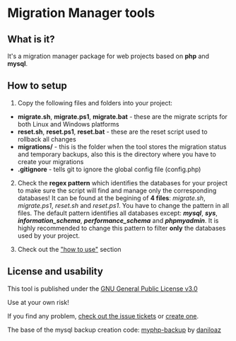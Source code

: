 # Migration Manager tools

## What is it?

It's a migration manager package for web projects based on **php** and **mysql**.

## How to setup

1. Copy the following files and folders into your project:

- **migrate.sh**, **migrate.ps1**, **migrate.bat** - these are the migrate scripts for both Linux and Windows platforms
- **reset.sh**, **reset.ps1**, **reset.bat** - these are the reset script used to rollback all changes
- **migrations/** - this is the folder when the tool stores the migration status and temporary backups, also this is the directory where you have to create your migrations
- **.gitignore** - tells git to ignore the global config file (config.php)

2. Check the **regex pattern** which identifies the databases for your project to make sure the script will find and manage only the corresponding databases!
It can be found at the begining of **4 files**: *migrate.sh*, *migrate.ps1*, *reset.sh* and *reset.ps1*. You have to change the pattern in all files.
The default pattern identifies all databases except: ***mysql***, ***sys***, ***information_schema***, ***performance_schema*** and ***phpmyadmin***.
It is highly recommended to change this pattern to filter **only** the databases used by your project.

3. Check out the ["how to use"](migrations/README.md) section

## License and usability

This tool is published under the [GNU General Public License v3.0](LICENSE)

Use at your own risk!

If you find any problem, [check out the issue tickets](https://github.com/tamas646/mm-tools/issues) or [create one](https://github.com/tamas646/mm-tools/issues/new).

The base of the mysql backup creation code: [myphp-backup](https://github.com/daniloaz/myphp-backup) by [daniloaz](https://github.com/daniloaz)
